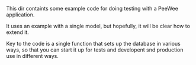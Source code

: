 This dir containts some example code for doing testing with a PeeWee application.

It uses an example with a single model, but hopefully, it will be clear how to extend it.

Key to the code is a single function that sets up the database in various ways, so that you can start it up for tests and developent snd production use in different ways.

